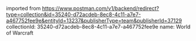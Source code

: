 imported from https://www.postman.com/v1/backend/redirect?type=collection&id=35240-d72acdeb-8ec8-4c11-a7e7-a467752fee9e&entityId=13237&publisherType=team&publisherId=37129
collectionId: 35240-d72acdeb-8ec8-4c11-a7e7-a467752fee9e
name: World of Warcraft